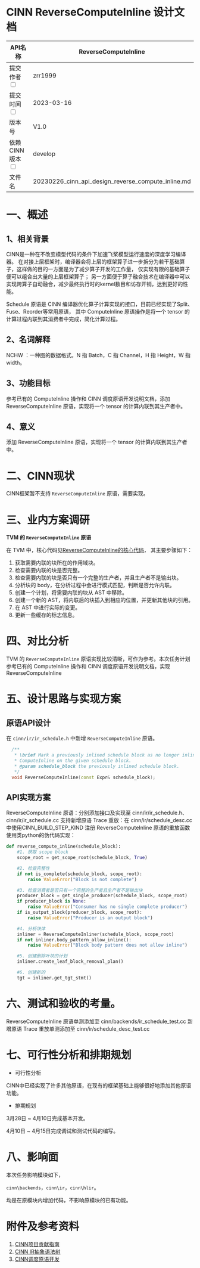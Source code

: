 # CINN ReverseComputeInline 设计文档
|API名称 | ReverseComputeInline | 
|---|---|
|提交作者<input type="checkbox" class="rowselector hidden"> | zrr1999 |
|提交时间<input type="checkbox" class="rowselector hidden"> | 2023-03-16 |
|版本号 | V1.0 | 
|依赖CINN版本<input type="checkbox" class="rowselector hidden"> | develop | 
|文件名 | 20230226_cinn_api_design_reverse_compute_inline.md<br> |


# 一、概述

## 1、相关背景
CINN是一种在不改变模型代码的条件下加速飞桨模型运行速度的深度学习编译器。
在对接上层框架时，编译器会将上层的框架算子进一步拆分为若干基础算子，这样做的目的一方面是为了减少算子开发的工作量，
仅实现有限的基础算子便可以组合出大量的上层框架算子；
另一方面便于算子融合技术在编译器中可以实现跨算子自动融合，减少最终执行时的kernel数目和访存开销，达到更好的性能。

Schedule 原语是 CINN 编译器优化算子计算实现的接口，目前已经实现了Split、Fuse、Reorder等常用原语，
其中 ComputeInline 原语操作是将一个 tensor 的计算过程内联到其消费者中完成，简化计算过程。

## 2、名词解释
NCHW ：一种图的数据格式。N 指 Batch，C 指 Channel，H 指 Height，W 指 width。

## 3、功能目标
参考已有的 ComputeInline 操作和 CINN 调度原语开发说明文档，添加 ReverseComputeInline 原语，实现将一个 tensor 的计算内联到其生产者中。

## 4、意义
添加 ReverseComputeInline 原语，实现将一个 tensor 的计算内联到其生产者中。

# 二、CINN现状
CINN框架暂不支持 `ReverseComputeInline` 原语，需要实现。

# 三、业内方案调研
**TVM 的 `ReverseComputeInline` 原语**

在 TVM 中，核心代码见[ReverseComputeInline的核心代码](https://github.com/apache/tvm/blob/422ca2855a74bf0d0d88f1aa66343015f4326ac1/src/tir/schedule/primitive/compute_inline.cc)，
其主要步骤如下：
1. 获取需要内联的块所在的作用域块。
2. 检查需要内联的块是否完整。
3. 检查需要内联的块是否只有一个完整的生产者，并且生产者不是输出块。
4. 分析块的 body，在分析过程中会进行模式匹配，判断是否允许内联。
5. 创建一个计划，将需要内联的块从 AST 中移除。
6. 创建一个新的 AST，将内联后的块插入到相应的位置，并更新其他块的引用。
7. 在 AST 中进行实际的变更。
8. 更新一些缓存的标志信息。


# 四、对比分析
TVM 的 `ReverseComputeInline` 原语实现比较清晰，可作为参考。本次任务计划参考已有的 ComputeInline 操作和 CINN 调度原语开发说明文档，实现 ReverseComputeInline

# 五、设计思路与实现方案

## 原语API设计
在 `cinn/ir/ir_schedule.h` 中新增 `ReverseComputeInline` 原语。
```c++
  /**
   * \brief Mark a previously inlined schedule block as no longer inlined. This function undoes the effects of
   * ComputeInline on the given schedule block.
   * @param schedule_block the previously inlined schedule block.
   */
  void ReverseComputeInline(const Expr& schedule_block);
```

## API实现方案
ReverseComputeInline 原语：分别添加接口及实现至 cinn/ir/ir_schedule.h、cinn/ir/ir_schedule.cc
支持新增原语 Trace 重放：在 cinn/ir/schedule_desc.cc 中使用CINN_BUILD_STEP_KIND 注册 ReverseComputeInline 原语的重放函数
使用类python的伪代码实现：
```python
def reverse_compute_inline(schedule_block):
    #1. 获取 scope block
    scope_root = get_scope_root(schedule_block, True)

    #2. 检查完整性
    if not is_complete(schedule_block, scope_root):
        raise ValueError("Block is not complete")

    #3. 检查消费者是否只有一个完整的生产者且生产者不是输出块
    producer_block = get_single_producer(schedule_block, scope_root)
    if producer_block is None:
        raise ValueError("Consumer has no single complete producer")
    if is_output_block(producer_block, scope_root):
        raise ValueError("Producer is an output block")

    #4. 分析块体
    inliner = ReverseComputeInliner(schedule_block, scope_root)
    if not inliner.body_pattern_allow_inline():
        raise ValueError("Block body pattern does not allow inline")

    #5. 创建删除叶块的计划
    inliner.create_leaf_block_removal_plan()

    #6. 创建新的
    tgt = inliner.get_tgt_stmt()
```

# 六、测试和验收的考量。
ReverseComputeInline 原语单测添加至 cinn/backends/ir_schedule_test.cc
新增原语 Trace 重放单测添加至 cinn/ir/schedule_desc_test.cc

# 七、可行性分析和排期规划
- 可行性分析

CINN中已经实现了许多其他原语，在现有的框架基础上能够很好地添加其他原语功能。

- 排期规划

3月28日 ~ 4月10日完成基本开发。

4月10日 ~ 4月15日完成调试和测试代码的编写。

# 八、影响面
本次任务影响模块如下，

`cinn\backends`，`cinn\ir`，`cinn\hlir`。

均是在原模块内增加代码，不影响原模块的已有功能。

# 附件及参考资料
1. [CINN项目贡献指南](https://github.com/PaddlePaddle/CINN/pull/810)  
2. [CINN IR抽象语法树](https://github.com/PaddlePaddle/CINN/pull/775)  
3. [CINN调度原语开发](https://github.com/PaddlePaddle/community/blob/master/pfcc/call-for-contributions/CINN/CINN_ir_schedule.md) 
